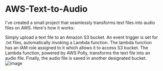 # AWS-Text-to-Audio

I've created a small project that seamlessly transforms text files into audio files on AWS. Here's how it works:

Simply upload a text file to an Amazon S3 bucket. An event trigger is set for .txt files, automatically invoking a Lambda function. The lambda function has an IAM role assigned to it which allows it to access S3 bucket. The Lambda function, powered by AWS Polly, transforms the text file into an audio file. Finally, the audio file is saved in another designated bucket. 
![image](https://github.com/akshar99/AWS-Text-to-Audio/assets/42032147/8db2bff7-8952-47e6-9ca5-273f4a2dd687)

